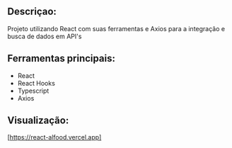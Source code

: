 ## Descriçao:

Projeto utilizando React com suas ferramentas e Axios para a integração e busca de dados em API's

## Ferramentas principais:

* React
* React Hooks
* Typescript
* Axios

## Visualização:
[https://react-alfood.vercel.app]
